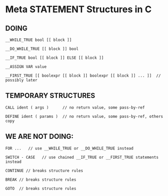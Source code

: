 # Meta STATEMENT Structures in C

## DOING

    __WHILE_TRUE bool [[ block ]]

    __DO_WHILE_TRUE [[ block ]] bool

    __IF_TRUE bool [[ block ]] ELSE [[ block ]]

    __ASSIGN VAR value

    __FIRST_TRUE [[ boolexpr [[ block ]] boolexpr [[ block ]] ... ]]  // possibly later

## TEMPORARY STRUCTURES

    CALL ident ( args )      // no return value, some pass-by-ref

    DEFINE ident ( params )  // no return value, some pass-by-ref, others copy

## WE ARE NOT DOING:

    FOR ...   // use __WHILE_TRUE or __DO_WHILE_TRUE instead

    SWITCH - CASE   // use chained __IF_TRUE or __FIRST_TRUE statements instead

    CONTINUE // breaks structure rules

    BREAK // breaks structure rules

    GOTO  // breaks structure rules

